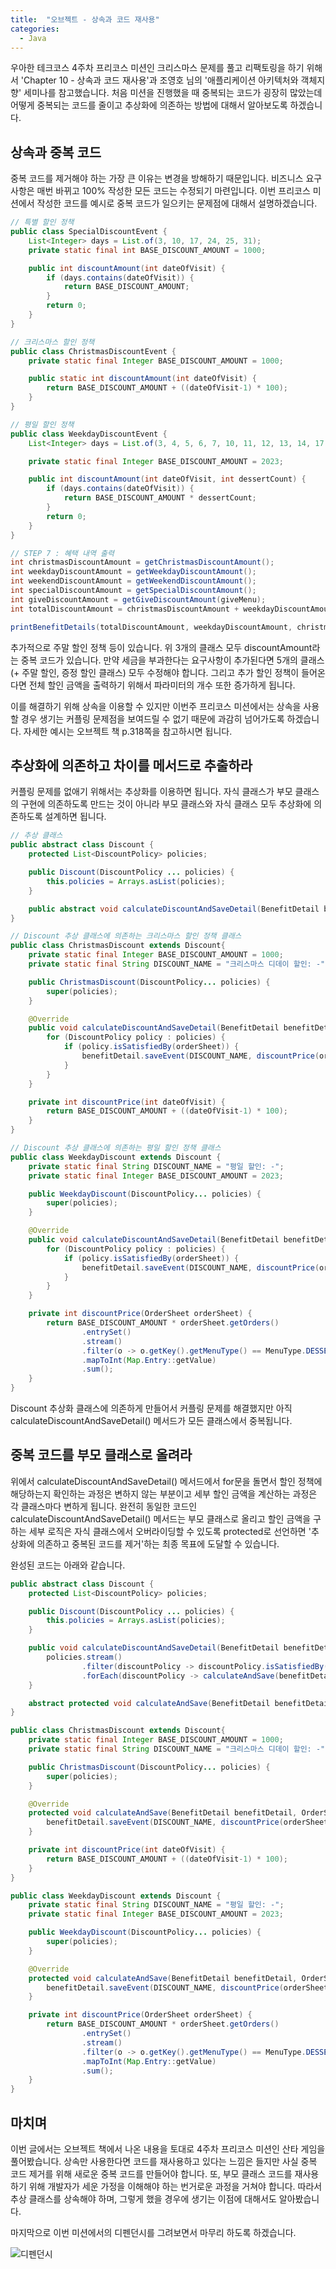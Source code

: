 ```yaml
---
title:  "오브젝트 - 상속과 코드 재사용"
categories:
  - Java
---
```


우아한 테크코스 4주차 프리코스 미션인 크리스마스 문제를 풀고 리팩토링을 하기 위해서 'Chapter 10 - 상속과 코드 재사용'과 조영호 님의 '애플리케이션 아키텍처와 객체지향' 세미나를 참고했습니다. 처음 미션을 진행했을 때 중복되는 코드가 굉장히 많았는데 어떻게 중복되는 코드를 줄이고 추상화에 의존하는 방법에 대해서 알아보도록 하겠습니다.

## 상속과 중복 코드
중복 코드를 제거해야 하는 가장 큰 이유는 변경을 방해하기 때문입니다. 비즈니스 요구 사항은 매번 바뀌고 100% 작성한 모든 코드는 수정되기 마련입니다. 이번 프리코스 미션에서 작성한 코드를 예시로 중복 코드가 일으키는 문제점에 대해서 설명하겠습니다.

~~~java
// 특별 할인 정책
public class SpecialDiscountEvent {
    List<Integer> days = List.of(3, 10, 17, 24, 25, 31);
    private static final int BASE_DISCOUNT_AMOUNT = 1000;

    public int discountAmount(int dateOfVisit) {
        if (days.contains(dateOfVisit)) {
            return BASE_DISCOUNT_AMOUNT;
        }
        return 0;
    }
}
~~~
~~~java
// 크리스마스 할인 정책
public class ChristmasDiscountEvent {
    private static final Integer BASE_DISCOUNT_AMOUNT = 1000;

    public static int discountAmount(int dateOfVisit) {
        return BASE_DISCOUNT_AMOUNT + ((dateOfVisit-1) * 100);
    }
}
~~~
~~~java
// 평일 할인 정책
public class WeekdayDiscountEvent {
    List<Integer> days = List.of(3, 4, 5, 6, 7, 10, 11, 12, 13, 14, 17, 18, 19, 20, 21, 24, 25, 26, 27, 28, 31);

    private static final Integer BASE_DISCOUNT_AMOUNT = 2023;

    public int discountAmount(int dateOfVisit, int dessertCount) {
        if (days.contains(dateOfVisit)) {
            return BASE_DISCOUNT_AMOUNT * dessertCount;
        }
        return 0;
    }
}
~~~
~~~java
// STEP 7 : 혜택 내역 출력
int christmasDiscountAmount = getChristmasDiscountAmount();
int weekdayDiscountAmount = getWeekdayDiscountAmount();
int weekendDiscountAmount = getWeekendDiscountAmount();
int specialDiscountAmount = getSpecialDiscountAmount();
int giveDiscountAmount = getGiveDiscountAmount(giveMenu);
int totalDiscountAmount = christmasDiscountAmount + weekdayDiscountAmount + weekendDiscountAmount + specialDiscountAmount + giveDiscountAmount;

printBenefitDetails(totalDiscountAmount, weekdayDiscountAmount, christmasDiscountAmount, weekendDiscountAmount, specialDiscountAmount, giveDiscountAmount);
~~~

추가적으로 주말 할인 정책 등이 있습니다. 위 3개의 클래스 모두 discountAmount라는 중복 코드가 있습니다. 만약 세금을 부과한다는 요구사항이 추가된다면 5개의 클래스(+ 주말 할인, 증정 할인 클래스) 모두 수정해야 합니다. 그리고 추가 할인 정책이 들어온다면 전체 할인 금액을 출력하기 위해서 파라미터의 개수 또한 증가하게 됩니다.

이를 해결하기 위해 상속을 이용할 수 있지만 이번주 프리코스 미션에서는 상속을 사용할 경우 생기는 커플링 문제점을 보여드릴 수 없기 때문에 과감히 넘어가도록 하겠습니다. 자세한 예시는 오브젝트 책 p.318쪽을 참고하시면 됩니다.


## 추상화에 의존하고 차이를 메서드로 추출하라
커플링 문제를 없애기 위해서는 추상화를 이용하면 됩니다. 자식 클래스가 부모 클래스의 구현에 의존하도록 만드는 것이 아니라 부모 클래스와 자식 클래스 모두 추상화에 의존하도록 설계하면 됩니다.

~~~java
// 추상 클래스
public abstract class Discount {
    protected List<DiscountPolicy> policies;

    public Discount(DiscountPolicy ... policies) {
        this.policies = Arrays.asList(policies);
    }

    public abstract void calculateDiscountAndSaveDetail(BenefitDetail benefitDetail, OrderSheet orderSheet);
}
~~~
~~~java
// Discount 추상 클래스에 의존하는 크리스마스 할인 정책 클래스
public class ChristmasDiscount extends Discount{
    private static final Integer BASE_DISCOUNT_AMOUNT = 1000;
    private static final String DISCOUNT_NAME = "크리스마스 디데이 할인: -";

    public ChristmasDiscount(DiscountPolicy... policies) {
        super(policies);
    }

    @Override
    public void calculateDiscountAndSaveDetail(BenefitDetail benefitDetail, OrderSheet orderSheet) {
        for (DiscountPolicy policy : policies) {
            if (policy.isSatisfiedBy(orderSheet)) {
                benefitDetail.saveEvent(DISCOUNT_NAME, discountPrice(orderSheet.getDateOfVisit()));
            }
        }
    }

    private int discountPrice(int dateOfVisit) {
        return BASE_DISCOUNT_AMOUNT + ((dateOfVisit-1) * 100);
    }
}
~~~
~~~java
// Discount 추상 클래스에 의존하는 평일 할인 정책 클래스
public class WeekdayDiscount extends Discount {
    private static final String DISCOUNT_NAME = "평일 할인: -";
    private static final Integer BASE_DISCOUNT_AMOUNT = 2023;

    public WeekdayDiscount(DiscountPolicy... policies) {
        super(policies);
    }

    @Override
    public void calculateDiscountAndSaveDetail(BenefitDetail benefitDetail, OrderSheet orderSheet) {
        for (DiscountPolicy policy : policies) {
            if (policy.isSatisfiedBy(orderSheet)) {
                benefitDetail.saveEvent(DISCOUNT_NAME, discountPrice(orderSheet));
            }
        }
    }

    private int discountPrice(OrderSheet orderSheet) {
        return BASE_DISCOUNT_AMOUNT * orderSheet.getOrders()
                .entrySet()
                .stream()
                .filter(o -> o.getKey().getMenuType() == MenuType.DESSERT)
                .mapToInt(Map.Entry::getValue)
                .sum();
    }
}
~~~

Discount 추상화 클래스에 의존하게 만들어서 커플링 문제를 해결했지만 아직 calculateDiscountAndSaveDetail() 메서드가 모든 클래스에서 중복됩니다.

## 중복 코드를 부모 클래스로 올려라
위에서 calculateDiscountAndSaveDetail() 메서드에서 for문을 돌면서 할인 정책에 해당하는지 확인하는 과정은 변하지 않는 부분이고 세부 할인 금액을 계산하는 과정은 각 클래스마다 변하게 됩니다. 완전히 동일한 코드인 calculateDiscountAndSaveDetail() 메서드는 부모 클래스로 올리고 할인 금액을 구하는 세부 로직은 자식 클래스에서 오버라이딩할 수 있도록 protected로 선언하면 '추상화에 의존하고 중복된 코드를 제거'하는 최종 목표에 도달할 수 있습니다.

완성된 코드는 아래와 같습니다.

~~~java
public abstract class Discount {
    protected List<DiscountPolicy> policies;

    public Discount(DiscountPolicy ... policies) {
        this.policies = Arrays.asList(policies);
    }

    public void calculateDiscountAndSaveDetail(BenefitDetail benefitDetail, OrderSheet orderSheet) {
        policies.stream()
                .filter(discountPolicy -> discountPolicy.isSatisfiedBy(orderSheet))
                .forEach(discountPolicy -> calculateAndSave(benefitDetail, orderSheet));
    }

    abstract protected void calculateAndSave(BenefitDetail benefitDetail, OrderSheet orderSheet);
}
~~~
~~~java
public class ChristmasDiscount extends Discount{
    private static final Integer BASE_DISCOUNT_AMOUNT = 1000;
    private static final String DISCOUNT_NAME = "크리스마스 디데이 할인: -";

    public ChristmasDiscount(DiscountPolicy... policies) {
        super(policies);
    }

    @Override
    protected void calculateAndSave(BenefitDetail benefitDetail, OrderSheet orderSheet) {
        benefitDetail.saveEvent(DISCOUNT_NAME, discountPrice(orderSheet.getDateOfVisit()));
    }

    private int discountPrice(int dateOfVisit) {
        return BASE_DISCOUNT_AMOUNT + ((dateOfVisit-1) * 100);
    }
}
~~~
~~~java
public class WeekdayDiscount extends Discount {
    private static final String DISCOUNT_NAME = "평일 할인: -";
    private static final Integer BASE_DISCOUNT_AMOUNT = 2023;

    public WeekdayDiscount(DiscountPolicy... policies) {
        super(policies);
    }

    @Override
    protected void calculateAndSave(BenefitDetail benefitDetail, OrderSheet orderSheet) {
        benefitDetail.saveEvent(DISCOUNT_NAME, discountPrice(orderSheet));
    }

    private int discountPrice(OrderSheet orderSheet) {
        return BASE_DISCOUNT_AMOUNT * orderSheet.getOrders()
                .entrySet()
                .stream()
                .filter(o -> o.getKey().getMenuType() == MenuType.DESSERT)
                .mapToInt(Map.Entry::getValue)
                .sum();
    }
}
~~~

## 마치며
이번 글에서는 오브젝트 책에서 나온 내용을 토대로 4주차 프리코스 미션인 산타 게임을 풀어봤습니다. 상속만 사용한다면 코드를 재사용하고 있다는 느낌은 들지만 사실 중복 코드 제거를 위해 새로운 중복 코드를 만들어야 합니다. 또, 부모 클래스 코드를 재사용하기 위해 개발자가 세운 가정을 이해해야 하는 번거로운 과정을 거쳐야 합니다. 따라서 추상 클래스를 상속해야 하며, 그렇게 했을 경우에 생기는 이점에 대해서도 알아봤습니다.

마지막으로 이번 미션에서의 디펜던시를 그려보면서 마무리 하도록 하겠습니다.

![디펜던시](https://github.com/02ggang9/02ggang9.github.io/blob/master/_posts/images/java/object/10장디펜던시.jpeg?raw=true)



